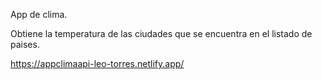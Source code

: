 App de clima.

Obtiene la temperatura de las ciudades que se encuentra en el listado de paises.

https://appclimaapi-leo-torres.netlify.app/
